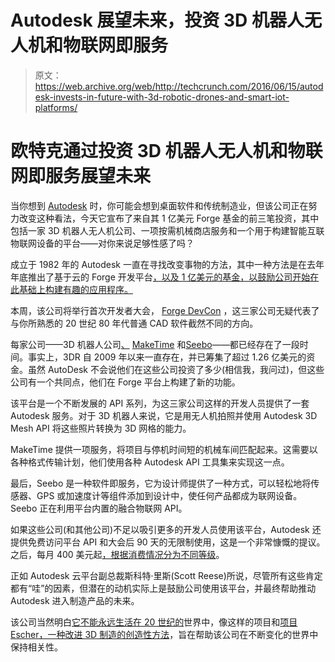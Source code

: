 # Autodesk 展望未来，投资 3D 机器人无人机和物联网即服务 

> 原文：<https://web.archive.org/web/http://techcrunch.com/2016/06/15/autodesk-invests-in-future-with-3d-robotic-drones-and-smart-iot-platforms/>

# 欧特克通过投资 3D 机器人无人机和物联网即服务展望未来

当你想到 [Autodesk](https://web.archive.org/web/20230129230412/http://www.autodesk.com/) 时，你可能会想到桌面软件和传统制造业，但该公司正在努力改变这种看法，今天它宣布了来自其 1 亿美元 Forge 基金的前三笔投资，其中包括一家 3D 机器人无人机公司、一项按需机械商店服务和一个用于构建智能互联物联网设备的平台——对你来说足够性感了吗？

成立于 1982 年的 Autodesk 一直在寻找改变事物的方法，其中一种方法是在去年年底推出了基于云的 Forge 开发平台[，以及 1 亿美元的基金，以鼓励公司开始在此基础上构建有趣的应用程序。](https://web.archive.org/web/20230129230412/https://techcrunch.com/2015/12/01/autodesk-launches-3d-cloud-development-platform-and-a-100-million-fund/)

本周，该公司将举行首次开发者大会， [Forge DevCon](https://web.archive.org/web/20230129230412/http://forge.autodesk.com/conference/) ，这三家公司无疑代表了与你所熟悉的 20 世纪 80 年代普通 CAD 软件截然不同的方向。

每家公司——3D 机器人公司[、](https://web.archive.org/web/20230129230412/http://3drobotics.com/) [MakeTime](https://web.archive.org/web/20230129230412/http://www.maketime.io/) 和[Seebo](https://web.archive.org/web/20230129230412/http://www.seebo.com/)——都已经存在了一段时间。事实上，3DR 自 2009 年以来一直存在，并已筹集了超过 1.26 亿美元的资金。虽然 AutoDesk 不会说他们在这些公司投资了多少(相信我，我问过)，但这些公司有一个共同点，他们在 Forge 平台上构建了新的功能。

该平台是一个不断发展的 API 系列，为这三家公司这样的开发人员提供了一套 Autodesk 服务。对于 3D 机器人来说，它是用无人机拍照并使用 Autodesk 3D Mesh API 将这些照片转换为 3D 网格的能力。

MakeTime 提供一项服务，将项目与停机时间短的机械车间匹配起来。这需要以各种格式传输计划，他们使用各种 Autodesk API 工具集来实现这一点。

最后，Seebo 是一种软件即服务，它为设计师提供了一种方式，可以轻松地将传感器、GPS 或加速度计等组件添加到设计中，使任何产品都成为联网设备。Seebo 正在利用平台内置的融合物联网 API。

如果这些公司(和其他公司)不足以吸引更多的开发人员使用该平台，Autodesk 还提供免费访问平台 API 和大会后 90 天的无限制使用，这是一个非常慷慨的提议。之后，每月 400 美元起[，根据消费情况分为不同等级](https://web.archive.org/web/20230129230412/http://forge.autodesk.com/wp-content/uploads/2016/06/Forge_Pricing_Overview.pdf)。

正如 Autodesk 云平台副总裁斯科特·里斯(Scott Reese)所说，尽管所有这些肯定都有“哇”的因素，但潜在的动机实际上是鼓励公司使用该平台，并最终帮助推动 Autodesk 进入制造产品的未来。

该公司当然明白[它不能永远生活在 20 世纪的](https://web.archive.org/web/20230129230412/https://techcrunch.com/2016/02/11/facing-an-array-of-challenges-autodesk-shifts-to-subscription-pricing/)世界中，像这样的项目和[项目 Escher，一种改进 3D 制造的创造性方法](https://web.archive.org/web/20230129230412/https://techcrunch.com/2016/04/10/autodesk-looks-to-future-of-3d-printing-with-project-escher/)，旨在帮助该公司在不断变化的世界中保持相关性。